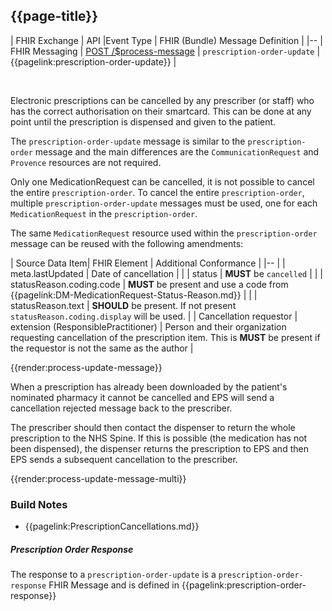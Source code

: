## {{page-title}}

| FHIR Exchange | API |Event Type | FHIR (Bundle) Message Definition |
|--
| FHIR Messaging | [POST /$process-message](https://digital.nhs.uk/developer/api-catalogue/electronic-prescription-service-fhir#api-Prescribing-send-prescription-order-update-message) | `prescription-order-update` | {{pagelink:prescription-order-update}} |

<br>

Electronic prescriptions can be cancelled by any prescriber (or staff) who has the correct authorisation on their smartcard. This can be done at any point until the prescription is dispensed and given to the patient.

The `prescription-order-update` message is similar to the `prescription-order` message and the main differences are the `CommunicationRequest` and `Provence` resources are not required.

Only one MedicationRequest can be cancelled, it is not possible to cancel the entire `prescription-order`. To cancel the entire `prescription-order`, multiple `prescription-order-update` messages must be used, one for each `MedicationRequest` in the `prescription-order`.

The same `MedicationRequest` resource used within the `prescription-order` message can be reused with the following amendments:

| Source Data Item| FHIR Element | Additional Conformance |
|--
| | meta.lastUpdated	 | Date of cancellation |
| | status	| <b>MUST</b> be `cancelled` |
| | statusReason.coding.code | <b>MUST</b> be present and use a code from {{pagelink:DM-MedicationRequest-Status-Reason.md}} |
| | statusReason.text  | <b>SHOULD</b> be present. If not present `statusReason.coding.display` will be used.  | 
| Cancellation requestor | extension (ResponsiblePractitioner) | Person and their organization requesting cancellation of the prescription item. This is **MUST** be present if the requestor is not the same as the author |


{{render:process-update-message}}

When a prescription has already been downloaded by the patient's nominated pharmacy it cannot be cancelled and EPS will send a cancellation rejected message back to the prescriber. 

The prescriber should then contact the dispenser to return the whole prescription to the NHS Spine. If this is possible (the medication has not been dispensed), the dispenser returns the prescription to EPS and then EPS sends a subsequent cancellation to the prescriber. 

{{render:process-update-message-multi}}

### Build Notes

- {{pagelink:PrescriptionCancellations.md}}

##### Prescription Order Response

The response to a `prescription-order-update` is a `prescription-order-response` FHIR Message and is defined in {{pagelink:prescription-order-response}}